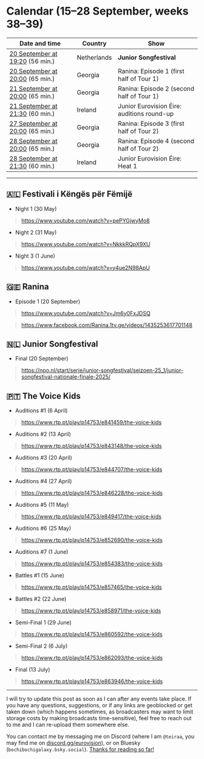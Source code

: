 
# Calendar (15–28 September, weeks 38–39)

Date and time | Country | Show
---|---|---
[20 September at 19:20](https://www.timeanddate.com/worldclock/fixedtime.html?iso=20250920T1920&p1=338) (56 min.) | Netherlands | **Junior Songfestival**
[20 September at 20:00](https://www.timeanddate.com/worldclock/fixedtime.html?iso=20250920T22&p1=371) (65 min.) | Georgia | Ranina: Episode 1 (first half of Tour 1)
[21 September at 20:00](https://www.timeanddate.com/worldclock/fixedtime.html?iso=20250921T22&p1=371) (65 min.) | Georgia | Ranina: Episode 2 (second half of Tour 1)
[21 September at 21:30](https://www.timeanddate.com/worldclock/fixedtime.html?iso=20250921T2030&p1=78) (60 min.) | Ireland | Junior Eurovision Éire: auditions round-up
[27 September at 20:00](https://www.timeanddate.com/worldclock/fixedtime.html?iso=20250927T22&p1=371) (65 min.) | Georgia | Ranina: Episode 3 (first half of Tour 2)
[28 September at 20:00](https://www.timeanddate.com/worldclock/fixedtime.html?iso=20250928T22&p1=371) (65 min.) | Georgia | Ranina: Episode 4 (second half of Tour 2)
[28 September at 21:30](https://www.timeanddate.com/worldclock/fixedtime.html?iso=20250921T2030&p1=78) (60 min.) | Ireland | Junior Eurovision Éire: Heat 1

*****

## 🇦🇱 Festivali i Këngës për Fëmijë

* Night 1 (30 May)

> https://www.youtube.com/watch?v=pePYGjwyMo8

* Night 2 (31 May)

> https://www.youtube.com/watch?v=NkkkRQpX9XU

* Night 3 (1 June)

> https://www.youtube.com/watch?v=y4ue2N98ApU

## 🇬🇪 Ranina

* Episode 1 (20 September)

> https://www.youtube.com/watch?v=Jm6y0FxJDSQ

> https://www.facebook.com/Ranina.1tv.ge/videos/1435253617701148

## 🇳🇱 Junior Songfestival

* Final (20 September)

> https://npo.nl/start/serie/junior-songfestival/seizoen-25_1/junior-songfestival-nationale-finale-2025/

## 🇵🇹 The Voice Kids

* Auditions #1 (6 April)

> https://www.rtp.pt/play/p14753/e841459/the-voice-kids

* Auditions #2 (13 April)

> https://www.rtp.pt/play/p14753/e843148/the-voice-kids

* Auditions #3 (20 April)

> https://www.rtp.pt/play/p14753/e844707/the-voice-kids

* Auditions #4 (27 April)

> https://www.rtp.pt/play/p14753/e846228/the-voice-kids

* Auditions #5 (11 May)

> https://www.rtp.pt/play/p14753/e849417/the-voice-kids

* Auditions #6 (25 May)

> https://www.rtp.pt/play/p14753/e852690/the-voice-kids

* Auditions #7 (1 June)

> https://www.rtp.pt/play/p14753/e854383/the-voice-kids

* Battles #1 (15 June)

> https://www.rtp.pt/play/p14753/e857465/the-voice-kids

* Battles #2 (22 June)

> https://www.rtp.pt/play/p14753/e858971/the-voice-kids

* Semi-Final 1 (29 June)

> https://www.rtp.pt/play/p14753/e860592/the-voice-kids

* Semi-Final 2 (6 July)

> https://www.rtp.pt/play/p14753/e862093/the-voice-kids

* Final (13 July)

> https://www.rtp.pt/play/p14753/e863946/the-voice-kids

*****

I will try to update this post as soon as I can after any events take place. If you have any questions, suggestions, or if any links are geoblocked or get taken down (which happens sometimes, as broadcasters may want to limit storage costs by making broadcasts time-sensitive), feel free to reach out to me and I can re-upload them somewhere else.

You can contact me by messaging me on Discord (where I am `@teiraa`, you may find me on [discord.gg/eurovision](https://discord.gg/eurovision)), or on Bluesky (`bochibochigalaxy.bsky.social`). [Thanks for reading so far!](https://imgur.com/YmGlJ4X)

